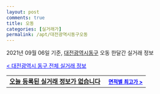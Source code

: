 ```yaml
---
layout: post
comments: true
title: 오동
categories: [실거래가]
permalink: /apt/대전광역시동구오동
---
```


2021년 09월 06일 기준, <a href="/apt/대전광역시동구">대전광역시동구</a> 오동 한달간 실거래 정보

<a style="color: blue;" href="/apt/대전광역시동구">< 대전광역시 동구 전체 실거래 정보</a>
<!---- start ---->
<table>
  <tr>
    <td colspan="4" style="font-weight: bold;"><a href="/apt/대전광역시동구오동{name_without_space}">오늘 등록된 실거래 정보가 없습니다</a> &nbsp;&nbsp;&nbsp; <a style="color: blue; font-size: smaller;" href="/apt/대전광역시동구오동{name_without_space}">면적별 최고가 ></a></td>
  </tr>
    
</table>
<!---- end ---->
    
